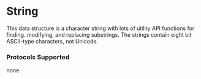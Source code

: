 # String

This data structure is a character string with lots of utility API functions for finding. modifying, and replacing substrings. The strings contain eight bit ASCII-type characters, not Unicode. 

### Protocols Supported

none
